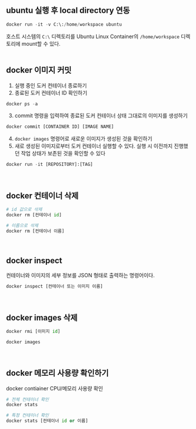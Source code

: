 ## ubuntu 실행 후 local directory 연동
```python
docker run -it -v C:\:/home/workspace ubuntu
```

호스트 시스템의 `C:\` 디렉토리를 Ubuntu Linux Container의 `/home/workspace` 디렉토리에 mount할 수 있다. <br>
<br>

## docker 이미지 커밋
1. 실행 중인 도커 컨테이너 종료하기
2. 종료된 도커 컨테이너 ID 확인하기
```python
docker ps -a
```
3. commit 명령을 입력하여 종료된 도커 컨테이너 상태 그대로의 이미지를 생성하기
```python
docker commit [CONTAINER ID] [IMAGE NAME]
```
4. `docker images` 명령어로 새로운 이미지가 생성된 것을 확인하기
5. 새로 생성된 이미지로부터 도커 컨테이너 실행할 수 있다. 실행 시 이전까지 진행했던 작업 상태가 보존된 것을 확인할 수 있다
```python
docker run -it [REPOSITORY]:[TAG]
```
<br>

## docker 컨테이너 삭제
```python
# id 값으로 삭제
docker rm [컨테이너 id]

# 이름으로 삭제
docker rm [컨테이너 이름]
```
<br>

## docker inspect
컨테이너와 이미지의 세부 정보를 JSON 형태로 출력하는 명령어이다. 
```python
docker inspect [컨테이너 또는 이미지 이름]
```
<br>

## docker images 삭제
```python
docker rmi [이미지 id]

docker images
```
<br>

## docker 메모리 사용량 확인하기
docker contiainer CPU/메모리 사용량 확인
```python
# 전체 컨테이너 확인
docker stats 

# 특정 컨테이너 확인
docker stats [컨테이너 id or 이름]
```
